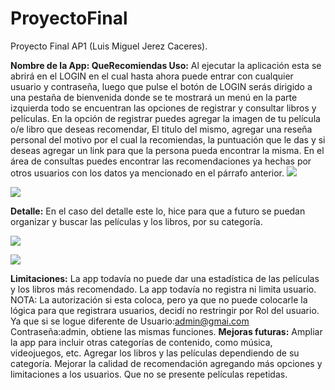 # ProyectoFinal
Proyecto Final AP1 (Luis Miguel Jerez Caceres).

**Nombre de la App: QueRecomiendas
Uso:**
Al ejecutar la aplicación esta se abrirá en el LOGIN en el cual hasta ahora puede entrar con cualquier usuario y contraseña, luego que pulse el botón de LOGIN serás dirigido a una pestaña de bienvenida donde se te mostrará un menú en la parte izquierda todo se encuentran las opciones de registrar y consultar libros y películas. 
En la opción de registrar puedes agregar la imagen de tu película o/e libro que deseas recomendar, El titulo del mismo, agregar una reseña personal del motivo por el cual la recomiendas, la puntuación que le das y si deseas agregar un link para que la persona pueda encontrar la misma.
En el área de consultas puedes encontrar las recomendaciones ya hechas por otros usuarios con los datos ya mencionado en el párrafo anterior.
![](https://i.postimg.cc/zGZYKNWP/Imagen1.png)

![](https://i.postimg.cc/XYjSQ8Hw/Imagen2.png)


**Detalle:** En el caso del detalle este lo, hice para que a futuro se puedan organizar y buscar las películas y los libros, por su categoría.

![](https://i.postimg.cc/T1fCfkW0/Imagen3.png)

![](https://i.postimg.cc/RhgQ9vmC/Imagen4.png)

**Limitaciones:**
La app todavía no puede dar una estadística de las películas y los libros más recomendado.
La app todavía no registra ni limita usuario. NOTA: La autorización si esta coloca, pero ya que no puede colocarle la lógica para que registrara usuarios, decidí no restringir por Rol del usuario. Ya que si se logue diferente de  Usuario:admin@gmai.com Contraseña:admin, obtiene las mismas funciones.
**Mejoras futuras:**
Ampliar la app para incluir otras categorías de contenido, como música, videojuegos, etc.
Agregar los libros y las películas dependiendo de su categoría.
Mejorar la calidad de recomendación agregando más opciones y limitaciones a los usuarios. 
Que no se presente películas repetidas.
